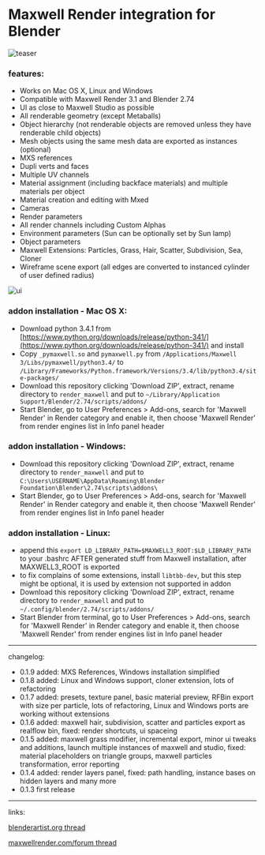 # **Maxwell Render integration for Blender**

![teaser](https://raw.githubusercontent.com/uhlik/bpy/master/x/bmr2.jpg)

### features:

* Works on Mac OS X, Linux and Windows
* Compatible with Maxwell Render 3.1 and Blender 2.74
* UI as close to Maxwell Studio as possible
* All renderable geometry (except Metaballs)
* Object hierarchy (not renderable objects are removed unless they have renderable child objects)
* Mesh objects using the same mesh data are exported as instances (optional)
* MXS references
* Dupli verts and faces
* Multiple UV channels
* Material assignment (including backface materials) and multiple materials per object
* Material creation and editing with Mxed
* Cameras
* Render parameters
* All render channels including Custom Alphas
* Environment parameters (Sun can be optionally set by Sun lamp)
* Object parameters
* Maxwell Extensions: Particles, Grass, Hair, Scatter, Subdivision, Sea, Cloner
* Wireframe scene export (all edges are converted to instanced cylinder of user defined radius)

![ui](https://raw.githubusercontent.com/uhlik/bpy/master/x/bmr.png)

### addon installation - Mac OS X:

* Download python 3.4.1 from [https://www.python.org/downloads/release/python-341/](https://www.python.org/downloads/release/python-341/) and install
* Copy ```_pymaxwell.so``` and ```pymaxwell.py``` from ```/Applications/Maxwell 3/Libs/pymaxwell/python3.4/``` to ```/Library/Frameworks/Python.framework/Versions/3.4/lib/python3.4/site-packages/```
* Download this repository clicking 'Download ZIP', extract, rename directory to ```render_maxwell``` and put to ```~/Library/Application Support/Blender/2.74/scripts/addons/```
* Start Blender, go to User Preferences > Add-ons, search for 'Maxwell Render' in Render category and enable it, then choose 'Maxwell Render' from render engines list in Info panel header

### addon installation - Windows:

* Download this repository clicking 'Download ZIP', extract, rename directory to ```render_maxwell``` and put to ```C:\Users\USERNAME\AppData\Roaming\Blender Foundation\Blender\2.74\scripts\addons\```
* Start Blender, go to User Preferences > Add-ons, search for 'Maxwell Render' in Render category and enable it, then choose 'Maxwell Render' from render engines list in Info panel header

### addon installation - Linux:

* append this ```export LD_LIBRARY_PATH=$MAXWELL3_ROOT:$LD_LIBRARY_PATH``` to your .bashrc AFTER generated stuff from Maxwell installation, after MAXWELL3_ROOT is exported
* to fix complains of some extensions, install ```libtbb-dev```, but this step might be optional, it is used by extension not supported in addon
* Download this repository clicking 'Download ZIP', extract, rename directory to ```render_maxwell``` and put to ```~/.config/blender/2.74/scripts/addons/```
* Start Blender from terminal, go to User Preferences > Add-ons, search for 'Maxwell Render' in Render category and enable it, then choose 'Maxwell Render' from render engines list in Info panel header


***

changelog:

* 0.1.9 added: MXS References, Windows installation simplified
* 0.1.8 added: Linux and Windows support, cloner extension, lots of refactoring
* 0.1.7 added: presets, texture panel, basic material preview, RFBin export with size per particle, lots of refactoring, Linux and Windows ports are working without extensions
* 0.1.6 added: maxwell hair, subdivision, scatter and particles export as realflow bin, fixed: render shortcuts, ui spaceing
* 0.1.5 added: maxwell grass modifier, incremental export, minor ui tweaks and additions, launch multiple instances of maxwell and studio, fixed: material placeholders on triangle groups, maxwell particles transformation, error reporting
* 0.1.4 added: render layers panel, fixed: path handling, instance bases on hidden layers and many more
* 0.1.3 first release

***

links:

[blenderartist.org thread](http://blenderartists.org/forum/showthread.php?366067-Maxwell-Render-integration-for-Blender-%28different-one%29)

[maxwellrender.com/forum thread](http://www.maxwellrender.com/forum/viewtopic.php?f=138&t=43385)
